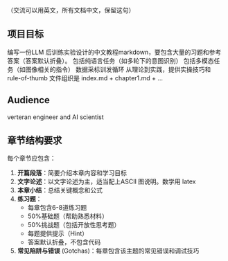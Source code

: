 （交流可以用英文，所有文档中文，保留这句）

## 项目目标
编写一份LLM 后训练实验设计的中文教程markdown，要包含大量的习题和参考答案（答案默认折叠）。
包括纯语言任务（如多轮下的意图识别）
包括多模态任务（如图像相关的指令）
数据采标训发循环
从理论到实践，提供实操技巧和 rule-of-thumb
文件组织是 index.md + chapter1.md + ...

## Audience
verteran engineer and AI scientist

## 章节结构要求
每个章节应包含：
1. **开篇段落**：简要介绍本章内容和学习目标
2. **文字论述**：以文字论述为主，适当配上ASCII 图说明。数学用 latex
3. **本章小结**：总结关键概念和公式
4. **练习题**：
   - 每章包含6-8道练习题
   - 50%基础题（帮助熟悉材料）
   - 50%挑战题（包括开放性思考题）
   - 每题提供提示（Hint）
   - 答案默认折叠，不包含代码
5. **常见陷阱与错误** (Gotchas)：每章包含该主题的常见错误和调试技巧

